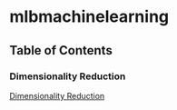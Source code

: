 # mlbmachinelearning

## Table of Contents

### Dimensionality Reduction

[Dimensionality Reduction](CIND820_Dimensionality_Reduction.ipynb)

